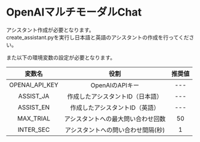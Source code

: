 # OpenAIマルチモーダルChat
アシスタント作成が必要となります。<br>
create_assistant.pyを実行し日本語と英語のアシスタントの作成を行ってください。
<br>

また以下の環境変数の設定が必要となります。   <br>

| 変数名 | 役割 | 推奨値 |
| :---:  | :---:  | :---:  |
| OPENAI_API_KEY | OpenAIのAPIキー | --- |
| ASSIST_JA | 作成したアシスタントID（日本語） | --- |
| ASSIST_EN | 作成したアシスタントID（英語） | --- |
| MAX_TRIAL | アシスタントへの最大問い合わせ回数 | 50 |
| INTER_SEC | アシスタントへの問い合わせ間隔(秒) | 1 |

<br>


